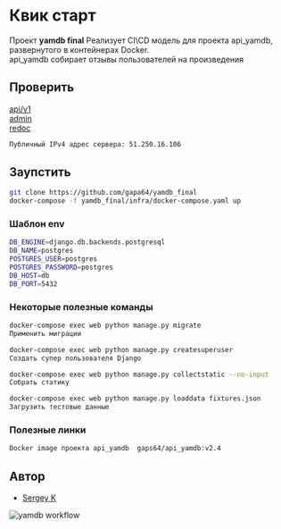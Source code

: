 # Квик старт

Проект **yamdb final** Реализует CI\CD модель для проекта api_yamdb, развернутого в контейнерах Docker.  
api_yamdb собирает отзывы пользователей на произведения

## Проверить
[api/v1](http://51.250.16.106/api/v1/)  
[admin](http://51.250.16.106/admin)  
[redoc](http://51.250.16.106/redoc)  

```bash
Публичный IPv4 адрес сервера: 51.250.16.106
```
## Заупстить

```bash
git clone https://github.com/gapa64/yamdb_final
docker-compose -f yamdb_final/infra/docker-compose.yaml up
```

### Шаблон env
```bash
DB_ENGINE=django.db.backends.postgresql
DB_NAME=postgres
POSTGRES_USER=postgres
POSTGRES_PASSWORD=postgres
DB_HOST=db
DB_PORT=5432
```

### Некоторые полезные команды
```bash
docker-compose exec web python manage.py migrate 
Применить миграции

docker-compose exec web python manage.py createsuperuser 
Создать супер пользователя Django

docker-compose exec web python manage.py collectstatic --no-input 
Cобрать статику

docker-compose exec web python manage.py loaddata fixtures.json
Загрузить тестовые данные
```

### Полезные линки
```bash
Docker image проекта api_yamdb  gaps64/api_yamdb:v2.4
```

## Автор
- [Sergey K](https://github.com/gapa64)

![yamdb workflow](https://github.com/gapa64/yamdb_final/actions/workflows/yamdb_workflow.yml/badge.svg)
